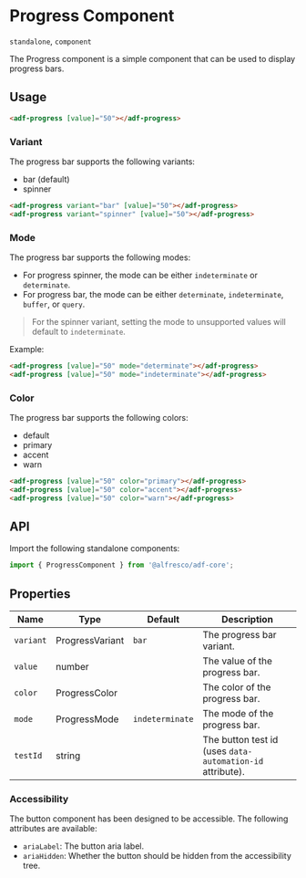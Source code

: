 # Progress Component

`standalone`, `component`

The Progress component is a simple component that can be used to display progress bars.

## Usage

```html
<adf-progress [value]="50"></adf-progress>
```

### Variant

The progress bar supports the following variants:

- bar (default)
- spinner

```html
<adf-progress variant="bar" [value]="50"></adf-progress>
<adf-progress variant="spinner" [value]="50"></adf-progress>
```

### Mode

The progress bar supports the following modes:

- For progress spinner, the mode can be either `indeterminate` or `determinate`.
- For progress bar, the mode can be either `determinate`, `indeterminate`, `buffer`, or `query`.

> For the spinner variant, setting the mode to unsupported values will default to `indeterminate`.

Example:

```html
<adf-progress [value]="50" mode="determinate"></adf-progress>
<adf-progress [value]="50" mode="indeterminate"></adf-progress>
```

### Color

The progress bar supports the following colors:

- default
- primary
- accent
- warn

```html
<adf-progress [value]="50" color="primary"></adf-progress>
<adf-progress [value]="50" color="accent"></adf-progress>
<adf-progress [value]="50" color="warn"></adf-progress>
```

## API

Import the following standalone components:

```typescript
import { ProgressComponent } from '@alfresco/adf-core';
```

## Properties

| Name      | Type            | Default         | Description                                               |
|-----------|-----------------|-----------------|-----------------------------------------------------------|
| `variant` | ProgressVariant | `bar`           | The progress bar variant.                                 |
| `value`   | number          |                 | The value of the progress bar.                            |
| `color`   | ProgressColor   |                 | The color of the progress bar.                            |
| `mode`    | ProgressMode    | `indeterminate` | The mode of the progress bar.                             |
| `testId`  | string          |                 | The button test id (uses `data-automation-id` attribute). |

### Accessibility

The button component has been designed to be accessible. The following attributes are available:

- `ariaLabel`: The button aria label.
- `ariaHidden`: Whether the button should be hidden from the accessibility tree.
